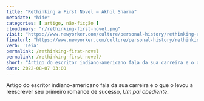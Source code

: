 ```yaml
---
title: "Rethinking a First Novel — Akhil Sharma"
metadate: "hide"
categories: [ artigo, não-ficção ]
cloudinary: "r/rethinking-first-novel.png"
visit: "https://www.newyorker.com/culture/personal-history/rethinking-a-first-novel/amp"
finalurl: "https://www.newyorker.com/culture/personal-history/rethinking-a-first-novel/amp"
verb: 'Leia'
permalink: /rethinking-first-novel
permalink: /rethinking-first-novel/
short: "Artigo do escritor indiano-americano fala da sua carreira e o que o levou a reescrever seu primeiro romance de sucesso, <em>Um pai obediente</em>."
date: 2022-08-07 03:00
---
```

Artigo do escritor indiano-americano fala da sua carreira e o que o levou a reescrever seu primeiro romance de sucesso, <em>Um pai obediente</em>.